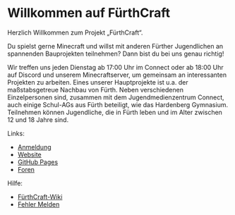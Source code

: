 # Willkommen auf FürthCraft
Herzlich Willkommen zum Projekt „FürthCraft“.

Du spielst gerne Minecraft und willst mit anderen Fürther Jugendlichen an spannenden Bauprojekten teilnehmen?
Dann bist du bei uns genau richtig!

Wir treffen uns jeden Dienstag ab 17:00 Uhr im Connect oder ab 18:00 Uhr auf Discord und unserem Minecraftserver, um gemeinsam an interessanten Projekten zu arbeiten.  Eines unserer Hauptprojekte ist  u.a. der maßstabsgetreue Nachbau von Fürth.  Neben verschiedenen Einzelpersonen sind, zusammen mit dem Jugendmedienzentrum Connect, auch einige Schul-AGs  aus Fürth beteiligt, wie das Hardenberg Gymnasium. Teilnehmen können Jugendliche, die in Fürth leben und im Alter zwischen 12 und 18 Jahre sind.

Links:
- [Anmeldung](https://connectlive.de/Archive/5296)
- [Website](https://fuerthcraft.de)
- [GitHub Pages](https://fuerthcraft.github.io)
- [Foren](https://github.com/FuerthCraft/fuerthcraft/discussions)

Hilfe:
- [FürthCraft-Wiki](https://github.com/FuerthCraft/fuerthcraft/wiki)
- [Fehler Melden](https://github.com/FuerthCraft/fuerthcraft/issues/new/choose)

